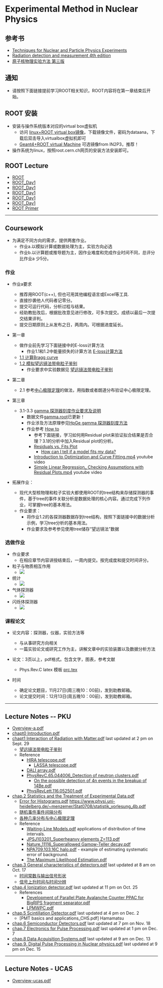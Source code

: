 # Experimental Method in Nuclear Physics 

## 参考书
 * [Techniques for Nuclear and Particle Physics Experiments](https://link.springer.com/book/10.1007%2F978-3-642-57920-2)
 * [Radiation detection and measurement 4th edition](https://www.amazon.com/dp/0470131489/ref=rdr_ext_tmb)
 * [原子核物理实验方法 第三版](https://book.douban.com/subject/4322141)

## 通知
 * 请按照下面链接提前学习ROOT相关知识，ROOT内容将在第一章结束后开始。
## ROOT 安装
 * 安装与操作系统版本对应的virtual box虚拟机
    - 访问 [linux+ROOT virtual box镜像](https://pkuenp.quickconnect.cn/d/s/509132606843953153/gnOF_Y4_Q13MvT-ajMjsqxGZf9TPOdjf-DLtAuHr2EAc_)，下载镜像文件，密码为dataana，下载后双击导入virtualbox虚拟机即可
    - [Geant4+ROOT virtual Machine](http://geant4.in2p3.fr/spip.php?rubrique8&lang=en) 可选镜像from IN2P3，推荐！
 * 操作系统为linux，按照root.cern.ch网页的安装方法安装即可。
 
## ROOT Lecture

 * [ROOT](http://root.cern.ch)
 * [ROOT_Day1](http://hadron.physics.fsu.edu/~skpark/document/ROOT/root_beginers/ROOT_for_beginners_Day1.pdf)
 * [ROOT_Day1](http://hadron.physics.fsu.edu/~skpark/document/ROOT/root_beginers/ROOT_for_beginners_Day2.pdf)
 * [ROOT_Day1](http://hadron.physics.fsu.edu/~skpark/document/ROOT/root_beginers/ROOT_for_beginners_Day3.pdf)
 * [ROOT_Day1](http://hadron.physics.fsu.edu/~skpark/document/ROOT/root_beginers/ROOT_for_beginners_Day4.pdf)
 * [ROOT_Day1](http://hadron.physics.fsu.edu/~skpark/document/ROOT/root_beginers/ROOT_for_beginners_Day5.pdf)
 * [ROOT Primer](https://d35c7d8c.web.cern.ch/sites/d35c7d8c.web.cern.ch/files/ROOT5Primer.pdf)
    
----
## Coursework 
* 为满足不同方向的需求，提供两套作业。
    - 作业a.以模拟计算或数据处理为主，实验方向必选
    - 作业b.以计算题或推导题为主，因作业难度和完成作业时间不同，总评分比作业a 少5分。
### 作业
* 作业a要求
    - 推荐用ROOT(c++), 但也可用其他编程语言或Excel等工具.
    - 直接抄袭他人代码者记零分。
    - 提交可运行代码，分析过程与结果。
    - 经助教批改后，根据批改意见进行修改，可多次提交。成绩以最后一次提交结果评判。
    - 提交日期原则上从发布之日，两周内。可根据进度延长。
  
* 第一章
  * 做作业前先学习下面链接中的E-loss计算方法
     - 作业1.1和1.2中能量损失的计算方法 [E-loss计算方法](https://nbviewer.jupyter.org/github/pkunucexp/experimental-methods/blob/master/chapt1/elosscalc/eloss%20calculation.ipynb)
  * [1.1 计算Bragg curve](https://nbviewer.jupyter.org/github/pkunucexp/experimental-methods/blob/master/chapt1/coursework1.1/coursework%201.1%20bragg%20curve.ipynb)
  * [1.2 模拟望远镜法带电粒子鉴别](https://nbviewer.jupyter.org/github/pkunucexp/experimental-methods/blob/master/chapt1/coursework1.2/coursework%201.2%20telescope.ipynb)  
     - 作业要求中实验数据见 [望远镜法带电粒子鉴别](https://nbviewer.jupyter.org/github/pkunucexp/experimental-methods/blob/master/chapt1/telescope/telescope%20PID.ipynb)
 * 第二章
   * 2.1 参考[中心极限定理](https://nbviewer.jupyter.org/github/pkuNucExp/experimental-methods/blob/master/chapt2/centerlimit.ipynb)的做法，用指数或者朗道分布验证中心极限定理。
 * 第三章
   * 3.1-3.3 [gamma 探测器刻度作业要求及说明](https://nbviewer.jupyter.org/github/pkunucexp/experimental-methods/blob/master/chapt3/gammacal/coursework3.1/coursework%203.1%20gamma%20calibration.ipynb)
     * 数据文件[gamma.root](gamma.root)已更新！
     * 作业涉及方法原理参见[HpGe gamma 探测器刻度方法](https://nbviewer.jupyter.org/github/pkuNucExp/experimental-methods/blob/master/chapt3/gammacal/coursework3.1/3.1%20gamma%20calibration.ipynb)
     * 作业参考 [How to](https://nbviewer.jupyter.org/github/pkuNucexp/experimental-methods/blob/master/chapt3/gammacal/coursework3.1/3.1%20how%20to.ipynb)
        - 参考下面链接，学习如何用Residual plot来验证拟合结果是否合理？3.1的分析中加入Residual plot的分析。
        - [Residuals vs. Fits Plot](https://onlinecourses.science.psu.edu/stat501/node/277/)
            - [How can I tell if a model fits my data?](https://www.itl.nist.gov/div898/handbook/pmd/section4/pmd44.htm#resdef)
        - [Introduction to Optimization and Curve Fitting.mp4]() youtube video
        - [Simple Linear Regression_ Checking Assumptions with Residual Plots.mp4]() youtube video
  * 拓展作业：   
    - 现代大型核物理和粒子实验大都使用ROOT的tree结构来存储探测器的事件，基于tree的事件关联分析是数据处理的核心内容。通过完成下列作业，可掌握tree的基本用法。
    - 作业要求：
        - 将作业1.2的各探测器数据存到tree结构，按照下面链接中的数据分析示例，学习tree分析的基本用法。
        - 作业要求及参考参见使用tree储存“望远镜法”数据
### 选做作业
* 作业要求
    - 在相应章节内容讲授结束后，一周内提交。按完成度和提交时间评分。
* 粒子与物质相互作用
  - ![](chapt1.png)
* 统计
  - ![](chapt2.png)
* 气体探测器
  - ![](chapt4.png)
* 闪烁体探测器
  - ![](chapt5.png)
  
### 课程论文
- 论文内容：探测器，仪器，实验方法等
    - 与从事研究方向相关
    - 一篇实验论文或研究工作为主，讲解文章中的实验装置以及数据分析方法
- 论文：3页以上，pdf格式。包含文字，图表，参考文献
    - Phys.Rev.C latex 模板 [prc.tex](prc.tex)

- 时间
    - 确定论文题目，11月27日(周三晚10：00前)，发到助教邮箱。
    - 论文提交时间：12月13日(周五晚10：00前)，发到助教邮箱。

----
##  Lecture Notes -- PKU
- [Overview-a.pdf]()
- [chapt0 Introduction.pdf]()
- [chapt1 Interaction of Radiation with Matter.pdf]() last updated at 2 pm on Sept. 29
    - [望远镜法带电粒子鉴别](https://nbviewer.jupyter.org/github/pkunucexp/experimental-methods/blob/master/chapt1/telescope/telescope%20PID.ipynb)
    - Reference
        - [HIRA telescope.pdf]()
            - [LASSA telescope.pdf]()
        - [DALI array.pdf]()
        - [PhysRevC.65.044006_Detection of neutron clusters.pdf]()
            - [On the possible detection of 4n events in the breakup of 14Be.pdf]()
        - [PhysRevLett.116.052501.pdf]()
- [chap.2 Statistics and the Treatment of Experimental Data.pdf]()
    - [Error for Histograms.pdf]() https://www.physi.uni-heidelberg.de/~menzemer/Stat0708/statistik_vorlesung_4b.pdf
    - [随机事件事件间隔分布](https://nbviewer.jupyter.org/github/PkuNucExp/experimental-methods/blob/master/chapt2/ramdom%20timings.ipynb)
    - [各种几率分布与中心极限定理](https://nbviewer.jupyter.org/github/PkuNucExp/experimental-methods/blob/master/chapt2/centerlimit.ipynb)
    - Reference
        - [Waiting-Line Models.pdf]() applications of distribution of time intervals.
        - [JPSJ103201_Superheanvy elements Z=113.pdf]()
        - [Nature_11116_Superallowed Gamow-Teller decay.pdf]()
        - [NPA709.103.16C halo.pdf]() - example of estimating systematic error of background.
        - [The Maximum Likelihood Estimation.pdf]()
- [chap.3 General characteristics of detectors.pdf]() last updated at 8 am on Oct. 17
    - [时间常数与输出信号形状](https://nbviewer.jupyter.org/github/pkuNucexp/experimental-methods/blob/master/chapt3/time%20constant%20RC.ipynb)
    - [信号上升时间与时间分辨](https://nbviewer.jupyter.org/github/pkuNucexp/experimental-methods/blob/master/chapt3/time%20response1.ipynb)
- [chap.4 Ionization detector.pdf]() last updated at 11 pm on Oct. 25
    - References
        - [Development of Parallel Plate Avalanche Counter PPAC for BigRIPS fragment separator.pdf]()
        - [LPMWPC.pdf]()
- [chap.5 Scintillation Detector.pdf]() last updated at 4 pm on Dec. 2
    - [PMT basics and applications_CHS.pdf] Hamamatsu
- [chap.6 Semiconductor Detectors.pdf]() last updated at 7 pm on Nov. 18
- [chap.7 Electronics for Pulse Processing.pdf]() last updated at 1 pm on Dec. 7
- [chap.8 Data Acquisition Systems.pdf]() last updated at 9 am on Dec. 13
- [chap.9. Digital Pulse Processing in Nuclear physics.pdf]() last updated at 9 pm on Dec. 15

---
## Lecture Notes - UCAS
- [Overview-ucas.pdf]()

